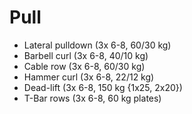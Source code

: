 # Pull
* Lateral pulldown (3x 6-8, 60/30 kg)
* Barbell curl (3x 6-8, 40/10 kg) 
* Cable row (3x 6-8, 60/30 kg) 
* Hammer curl (3x 6-8, 22/12 kg) 
* Dead-lift (3x 6-8, 150 kg {1x25, 2x20})
* T-Bar rows (3x 6-8, 60 kg plates) 
